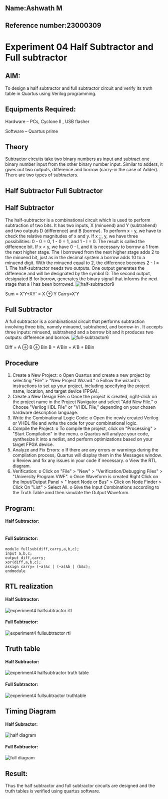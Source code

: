 ## Name:Ashwath M
## Reference number:23000309
# Experiment 04 Half Subtractor and Full subtractor
## AIM:
To design a half subtractor and full subtractor circuit and verify its truth table in Quartus using Verilog programming.

## Equipments Required:
Hardware – PCs, Cyclone II , USB flasher

Software – Quartus prime
## Theory
Subtractor circuits take two binary numbers as input and subtract one binary number input from the other binary number input. Similar to adders, it gives out two outputs, difference and borrow (carry-in the case of Adder). There are two types of subtractors.

## Half Subtractor Full Subtractor
## Half Subtractor
The half-subtractor is a combinational circuit which is used to perform subtraction of two bits. It has two inputs, X (minuend) and Y (subtrahend) and two outputs D (difference) and B (borrow). To perform x - y, we have to check the relative magnitudes of x and y. If x ;;, y, we have three possibilities: 0 - 0 = 0, 1 - 0 = 1, and 1 - I = 0. The result is called the difference bit. If x < y, we have 0 - I, and it is necessary to borrow a 1 from the next higher stage. The I borrowed from the next higher stage adds 2 to the minuend bit, just as in the decimal system a borrow adds 10 to a minuend digit. With the minuend equal to 2, the difference becomes 2 - I = 1. The half-subtractor needs two outputs. One output generates the difference and will be designated by the symbol D. The second output, designated B for borrow, generates the binary signal that informs the next stage that a I has been borrowed.
![half-subtractor9](https://user-images.githubusercontent.com/36288975/166112538-58c3bc7c-ee5d-4e6a-ac8d-8e8328efe27a.png)


Sum = X'Y+XY' = X ⊕ Y
Carry=X'Y

## Full Subtractor
A full subtractor is a combinational circuit that performs subtraction involving three bits, namely minuend, subtrahend, and borrow-in . It accepts three inputs: minuend, subtrahend and a borrow bit and it produces two outputs: difference and borrow. 
![full-subtractor6](https://user-images.githubusercontent.com/36288975/166112541-24c68359-3de8-4674-ae22-8272ffc385ed.png)


Diff = A ⊕ B ⊕ Bin B = A'Bin + A'B + BBin

## Procedure
1.	Create a New Project:
    o	Open Quartus and create a new project by selecting "File" > "New Project Wizard."
    o	Follow the wizard's instructions to set up your project, including specifying the project name, location, and target device (FPGA).
2.	Create a New Design File:
    o	Once the project is created, right-click on the project name in the Project Navigator and select "Add New File."
    o	Choose "Verilog HDL File" or "VHDL File," depending on your chosen hardware description language.
3.	Write the Combinational Logic Code:
    o	Open the newly created Verilog or VHDL file and write the code for your combinational logic.
4.	Compile the Project:
    o	To compile the project, click on "Processing" > "Start Compilation" in the menu.
    o	Quartus will analyze your code, synthesize it into a netlist, and perform optimizations based on your target FPGA device.
5.	Analyze and Fix Errors:
    o	If there are any errors or warnings during the compilation process, Quartus will display them in the Messages window.
    o	Review and fix any issues in your code if necessary.
    o	View the RTL diagram.
6.	Verification:
    o	Click on "File" > "New" > "Verification/Debugging Files" > "University Program VWF".
    o	Once Waveform is created Right Click on the Input/Output Panel > " Insert Node or Bus" > Click on Node Finder > Click On "List" > Select All.
    o	Give the Input Combinations according to the Truth Table amd then simulate the Output Waveform.


## Program:
#### Half Subtractor:
```

```
#### Full Subtractor:
```
module fullsub(diff,carry,a,b,c);
input a,b,c;
output diff,carry;
xor(diff,a,b,c);
assign carry= (~a)&c | (~a)&b | (b&c);
endmodule
```
##  RTL realization
#### Half Subtractor:
![experiment4 halfsubtractor rtl](https://github.com/Ashwathm12/Experiment--03-Half-Subtractor-and-Full-subtractor/assets/138849225/87e774ac-6a86-4a51-b94a-a4901ea7bbc5)

#### Full Subtractor:
![experiment4 fullsubtractor rtl](https://github.com/Ashwathm12/Experiment--03-Half-Subtractor-and-Full-subtractor/assets/138849225/4ce52309-b0be-490a-aa07-ebd037b7c5de)

## Truth table
#### Half Subtractor:
![experiment4 halfsubtractor truth table](https://github.com/Ashwathm12/Experiment--03-Half-Subtractor-and-Full-subtractor/assets/138849225/aa1e0013-b2c4-4695-8665-744365bb23be)

#### Full Subtractor:
![experiment4 fullsubtractor truthtable](https://github.com/Ashwathm12/Experiment--03-Half-Subtractor-and-Full-subtractor/assets/138849225/ea34a41b-3f66-4c83-bf32-e4f550f2fa50)

## Timing Diagram
#### Half Subractor:
![half diagram](https://github.com/Ashwathm12/Experiment--03-Half-Subtractor-and-Full-subtractor/assets/138849225/436e2025-c944-4084-92be-2e283861c52a)

#### Full Subtractor:
![full diagram](https://github.com/Ashwathm12/Experiment--03-Half-Subtractor-and-Full-subtractor/assets/138849225/89007b68-f73a-495d-93c3-60fd752b7638)

## Result:
Thus the half subtractor and full subtractor circuits are designed and the truth tables is verified using quartus software.
